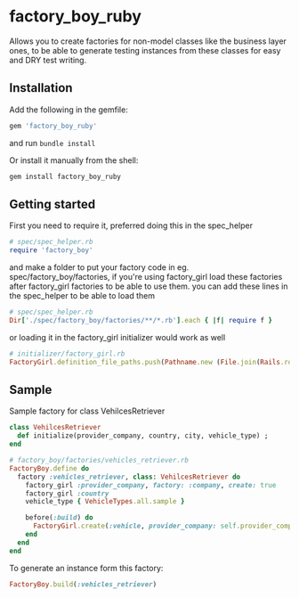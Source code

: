 # factory_boy_ruby
Allows you to create factories for non-model classes like the business layer ones, to be able to generate testing instances from these classes for easy and DRY test writing.

## Installation 

Add the following in the gemfile:
```ruby
gem 'factory_boy_ruby'
```
and run ``` bundle install ```

Or install it manually from the shell:
```bash
gem install factory_boy_ruby
```

## Getting started
First you need to require it, preferred doing this in the spec_helper
```ruby
# spec/spec_helper.rb
require 'factory_boy'
```
and make a folder to put your factory code in eg. spec/factory_boy/factories, if you're using factory_girl load these factories after factory_girl factories to be able to use them.
you can add these lines in the spec_helper to be able to load them
```ruby
# spec/spec_helper.rb
Dir['./spec/factory_boy/factories/**/*.rb'].each { |f| require f }
```
or loading it in the factory_girl initializer would work as well

```ruby
# initializer/factory_girl.rb
FactoryGirl.definition_file_paths.push(Pathname.new (File.join(Rails.root, 'spec/factory_boy')))
```

## Sample
Sample factory for class VehilcesRetriever
```ruby
class VehilcesRetriever
  def initialize(provider_company, country, city, vehicle_type) ;
end
```
```ruby
# factory_boy/factories/vehicles_retriever.rb
FactoryBoy.define do
  factory :vehicles_retriever, class: VehilcesRetriever do
    factory_girl :provider_company, factory: :company, create: true
    factory_girl :country
    vehicle_type { VehicleTypes.all.sample }

    before(:build) do
      FactoryGirl.create(:vehicle, provider_company: self.provider_company ,country: self.country, vehicle_type: self.vehicle_type)
    end
  end
end
```
To generate an instance form this factory:
```ruby
FactoryBoy.build(:vehicles_retriever)
```
